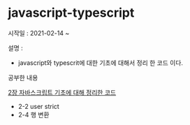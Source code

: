 # javascript-typescript

시작일 : 2021-02-14 ~

설명 : 
  - javascript와 typescrit에 대한 기초에 대해서 정리 한 코드 이다.
  
공부한 내용 

[2장 자바스크립트 기초에 대해 정리한 코드](https://github.com/KimJinsu66/javascript-typescript/tree/main/javascript/2_javascripte_basic)
- 2-2 user strict
- 2-4 행 변환
